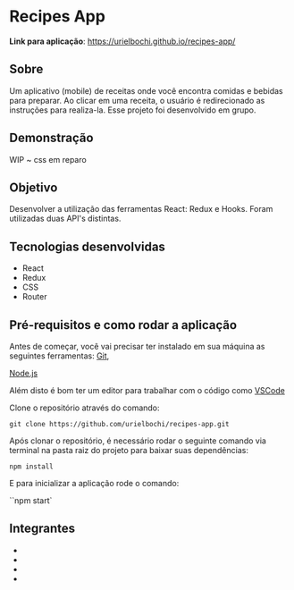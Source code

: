 # Recipes App

**Link para aplicação**: https://urielbochi.github.io/recipes-app/

## Sobre 

Um aplicativo (mobile) de receitas onde você encontra comidas e bebidas  para preparar. Ao clicar em uma receita, o usuário é redirecionado as instruções para realiza-la. Esse projeto foi desenvolvido em grupo.

## Demonstração

WIP ~ css em reparo



## Objetivo

Desenvolver a utilização das ferramentas React: Redux e Hooks. Foram utilizadas duas API's distintas.

## Tecnologias desenvolvidas

* React
* Redux
* CSS
* Router



## Pré-requisitos e como rodar a aplicação

Antes de começar, você vai precisar ter instalado em sua máquina as seguintes ferramentas:
[Git](https://git-scm.com/), 

[Node.js](https://nodejs.org/en/)

Além disto é bom ter um editor para trabalhar com o código como [VSCode](https://code.visualstudio.com/)

Clone o repositório através do comando:

``git clone https://github.com/urielbochi/recipes-app.git``

Após clonar o repositório, é necessário rodar o seguinte comando via terminal na pasta raiz do projeto para baixar suas dependências:

``npm install``

E para inicializar a aplicação rode o comando:

``npm start`



## Integrantes 

-

-

-

-